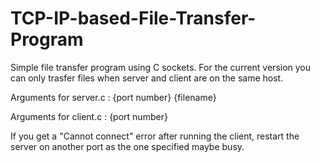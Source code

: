 # TCP-IP-based-File-Transfer-Program

Simple file transfer program using C sockets.
For the current version you can only trasfer files when server and client are on the same host.

Arguments for server.c :
{port number} {filename} 

Arguments for client.c :
{port number}

If you get a "Cannot connect" error after running the client, restart the server on another port as the one specified maybe busy.
